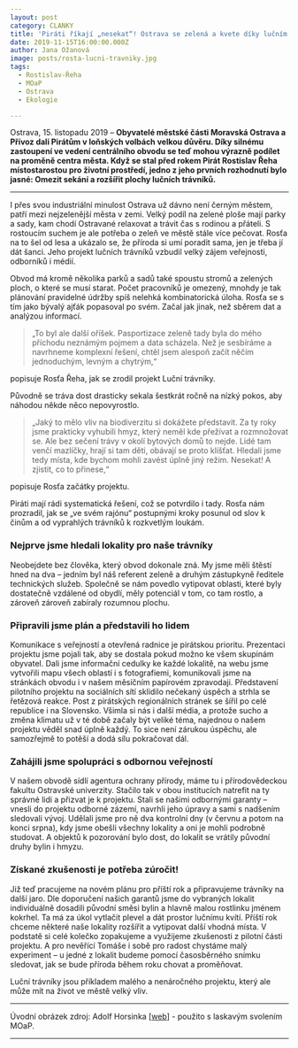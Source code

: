 ```yaml
---
layout: post
category: CLANKY
title: 'Piráti říkají „nesekat“! Ostrava se zelená a kvete díky lučním trávníkům'
date: 2019-11-15T16:00:00.000Z
author: Jana Ožanová
image: posts/rosta-lucni-travniky.jpg
tags:
  - Rostislav-Řeha
  - MOaP
  - Ostrava
  - Ekologie

---
```


Ostrava, 15. listopadu 2019 – **Obyvatelé městské části Moravská Ostrava a Přívoz dali Pirátům v loňských volbách velkou důvěru. Díky silnému zastoupení ve vedení centrálního obvodu se teď mohou výrazně podílet na proměně centra města. Když se stal před rokem Pirát Rostislav Řeha místostarostou pro životní prostředí, jedno z jeho prvních rozhodnutí bylo jasné: Omezit sekání a rozšířit plochy lučních trávníků.**

<hr />

I přes svou industriální minulost Ostrava už dávno není černým městem, patří mezi nejzelenější města v zemi. Velký podíl na zelené ploše mají parky a sady, kam chodí Ostravané relaxovat a trávit čas s rodinou a přáteli. S rostoucím suchem je ale potřeba o zeleň ve městě stále více pečovat. Rosťa na to šel od lesa a ukázalo se, že příroda si umí poradit sama, jen je třeba jí dát šanci. Jeho projekt lučních trávníků vzbudil velký zájem veřejnosti, odborníků i médií.

Obvod má kromě několika parků a sadů také spoustu stromů a zelených ploch, o které se musí starat. Počet pracovníků je omezený, mnohdy je tak plánování pravidelné údržby spíš nelehká kombinatorická úloha. Rosťa se s tím jako bývalý ajťák popasoval po svém. Začal jak jinak, než sběrem dat a analýzou informací.

> „To byl ale další oříšek. Pasportizace zeleně tady byla do mého příchodu neznámým pojmem a data scházela. Než je sesbíráme a navrhneme komplexní řešení, chtěl jsem alespoň začít něčím jednoduchým, levným a chytrým,“

popisuje Rosťa Řeha, jak se zrodil projekt Luční trávníky.

Původně se tráva dost drasticky sekala šestkrát ročně na nízký pokos, aby náhodou někde něco nepovyrostlo.

> „Jaký to mělo vliv na biodiverzitu si dokážete představit. Za ty roky jsme prakticky vyhubili hmyz, který neměl kde přežívat a rozmnožovat se. Ale bez sečení trávy v okolí bytových domů to nejde. Lidé tam venčí mazlíčky, hrají si tam děti, obávají se proto klíšťat. Hledali jsme tedy místa, kde bychom mohli zavést úplně jiný režim. Nesekat! A zjistit, co to přinese,“

popisuje Rosťa začátky projektu.

Piráti mají rádi systematická řešení, což se potvrdilo i tady. Rosťa nám prozradil, jak se „ve svém rajónu“ postupnými kroky posunul od slov k činům a od vyprahlých trávníků k rozkvetlým loukám.

### Nejprve jsme hledali lokality pro naše trávníky

Neobejdete bez člověka, který obvod dokonale zná. My jsme měli štěstí hned na dva – jedním byl náš referent zeleně a druhým zástupkyně ředitele technických služeb. Společně se nám povedlo vytipovat oblasti, které byly dostatečně vzdálené od obydlí, měly potenciál v tom, co tam rostlo, a zároveň zároveň zabíraly rozumnou plochu.

### Připravili jsme plán a představili ho lidem

Komunikace s veřejností a otevřená radnice je pirátskou prioritu. Prezentaci projektu jsme pojali tak, aby se dostala pokud možno ke všem skupinám obyvatel. Dali jsme informační cedulky ke každé lokalitě, na webu jsme vytvořili mapu všech oblastí i s fotografiemi, komunikovali jsme na stránkách obvodu i v našem měsíčním papírovém zpravodaji. Představení pilotního projektu na sociálních sítí sklidilo nečekaný úspěch a strhla se řetězová reakce. Post z pirátských regionálních stránek se šířil po celé republice i na Slovensko. Všimla si nás i další média, a protože sucho a změna klimatu už v té době začaly být veliké téma, najednou o našem projektu věděl snad úplně každý. To sice není zárukou úspěchu, ale samozřejmě to potěší a dodá sílu pokračovat dál.

### Zahájili jsme spolupráci s odbornou veřejností

V našem obvodě sídlí agentura ochrany přírody, máme tu i přírodovědeckou fakultu Ostravské univerzity. Stačilo tak v obou institucích natrefit na ty správné lidi a přizvat je k projektu. Stali se našimi odbornými garanty – vnesli do projektu odborné zázemí, navrhli jeho úpravy a sami s nadšením sledovali vývoj. Udělali jsme pro ně dva kontrolní dny (v červnu a potom na konci srpna), kdy jsme obešli všechny lokality a oni je mohli podrobně studovat. A objektů k pozorování bylo dost, do lokalit se vrátily původní druhy bylin i hmyzu.

### Získané zkušenosti je potřeba zúročit!

Již teď pracujeme na novém plánu pro příští rok a připravujeme trávníky na další jaro. Dle doporučení našich garantů jsme do vybraných lokalit individuálně dosadili původní směsi bylin a hlavně malou rostlinku jménem kokrhel. Ta má za úkol vytlačit plevel a dát prostor lučnímu kvítí. Příští rok chceme některé naše lokality rozšířit a vytipovat další vhodná místa. V podstatě si celé kolečko zopakujeme a využijeme zkušenosti z pilotní části projektu. A pro nevěřící Tomáše i sobě pro radost chystáme malý experiment – u jedné z lokalit budeme pomocí časosběrného snímku sledovat, jak se bude příroda během roku chovat a proměňovat.

Luční trávníky jsou příkladem malého a nenáročného projektu, který ale může mít na život ve městě velký vliv.

---

Úvodní obrázek zdroj: Adolf Horsinka \[[web](http://foto-horsinka.cz/)\] - použito s laskavým svolením MOaP.

- - -
